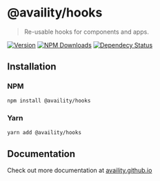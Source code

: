 # @availity/hooks

> Re-usable hooks for components and apps.

[![Version](https://img.shields.io/npm/v/@availity/hooks.svg?style=for-the-badge)](https://www.npmjs.com/package/@availity/hooks)
[![NPM Downloads](https://img.shields.io/npm/dt/@availity/hooks.svg?style=for-the-badge)](https://www.npmjs.com/package/@availity/hooks)
[![Dependecy Status](https://img.shields.io/librariesio/release/npm/@availity/hooks?style=for-the-badge)](https://github.com/Availity/availity-react/blob/master/packages/hooks/package.json)

## Installation

### NPM

```bash
npm install @availity/hooks
```

### Yarn

```bash
yarn add @availity/hooks
```

## Documentation

Check out more documentation at [availity.github.io](https://availity.github.io/availity-react/components/hooks/index)
